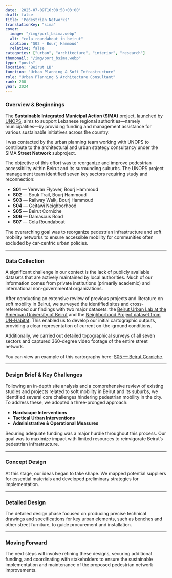 ```yaml
---
date: '2025-07-09T16:08:58+03:00'
draft: false
title: 'Pedestrian Networks'
translationKey: "sima"
cover:
  image: "/img/port_bsima.webp"
  alt: "cola roundabout in beirut"
  caption: "S02 - Bourj Hammoud"
  relative: false 
categories: ["urban", "architecture", "interior", "research"]
thumbnail: "/img/port_bsima.webp"
type: "posts"
location: "Beirut LB"
function: "Urban Planning & Soft Infrastructure"
role: "Urban Planning & Architecture Consultant"
rank: 200
year: 2024
---
```


### Overview & Beginnings

The **Sustainable Integrated Municipal Action (SIMA)** project, launched by [UNOPS](https://lebanon.un.org/en/227264-unops-launches-two-call-proposals-lebanon), aims to support Lebanese regional authorities—namely municipalities—by providing funding and management assistance for various sustainable initiatives across the country.

I was contacted by the urban planning team working with UNOPS to contribute to the architectural and urban strategy consultancy under the SIMA **Street Network** subproject.

The objective of this effort was to reorganize and improve pedestrian accessibility within Beirut and its surrounding suburbs. The UNOPS project management team identified seven key sectors requiring study and reconnection:

- **S01** — Yerevan Flyover, Bourj Hammoud
- **S02** — Souk Trail, Bourj Hammoud
- **S03** — Railway Walk, Bourj Hammoud
- **S04** — Geitawi Neighborhood
- **S05** — Beirut Corniche
- **S06** — Damascus Road
- **S07** — Cola Roundabout

The overarching goal was to reorganize pedestrian infrastructure and soft mobility networks to ensure accessible mobility for communities often excluded by car-centric urban policies.

---

### Data Collection

A significant challenge in our context is the lack of publicly available datasets that are actively maintained by local authorities. Much of our information comes from private institutions (primarily academic) and international non-governmental organizations.

After conducting an extensive review of previous projects and literature on soft mobility in Beirut, we surveyed the identified sites and cross-referenced our findings with two major datasets: the [Beirut Urban Lab at the American University of Beirut](https://beiruturbanlab.com/) and the [Neighborhood Project dataset from UN-Habitat](https://lebanonportal.unhabitat.org). This enabled us to develop our initial cartographic outputs, providing a clear representation of current on-the-ground conditions.

Additionally, we carried out detailed topographical surveys of all seven sectors and captured 360-degree video footage of the entire street network.

You can view an example of this cartography here: [S05 — Beirut Corniche](/img/sima_1_bc.pdf).

---

### Design Brief & Key Challenges

Following an in-depth site analysis and a comprehensive review of existing studies and projects related to soft mobility in Beirut and its suburbs, we identified several core challenges hindering pedestrian mobility in the city. To address these, we adopted a three-pronged approach:

- **Hardscape Interventions**
- **Tactical Urban Interventions**
- **Administrative & Operational Measures**

Securing adequate funding was a major hurdle throughout this process. Our goal was to maximize impact with limited resources to reinvigorate Beirut’s pedestrian infrastructure.

---

### Concept Design

At this stage, our ideas began to take shape. We mapped potential suppliers for essential materials and developed preliminary strategies for implementation.

---

### Detailed Design

The detailed design phase focused on producing precise technical drawings and specifications for key urban elements, such as benches and other street furniture, to guide procurement and installation.

---

### Moving Forward

The next steps will involve refining these designs, securing additional funding, and coordinating with stakeholders to ensure the sustainable implementation and maintenance of the proposed pedestrian network improvements.